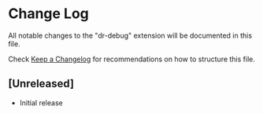 # Change Log

All notable changes to the "dr-debug" extension will be documented in this file.

Check [Keep a Changelog](http://keepachangelog.com/) for recommendations on how to structure this file.

## [Unreleased]

- Initial release